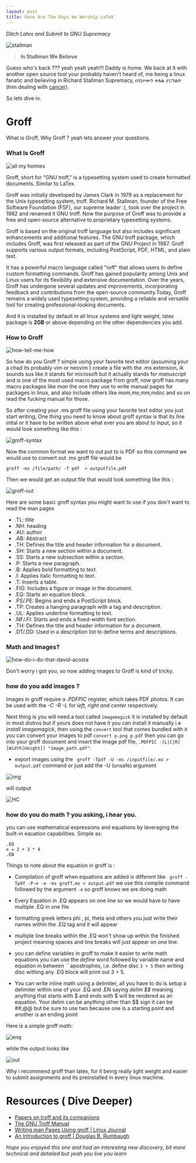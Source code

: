 ```yaml
---
layout: post
title: Gone Are The Days We Worship LaTeX
---
```


*Ditch Latex and Submit to GNU Supremacy*


![stallman](https://i.imgur.com/O5PhDCd.png)

> **In Stallman We Believe**

Guess who's back ??? yeah yeah yeah!!! Daddy is home. We back at it with another open source tool your probably haven't heard of, me being a linux fanatic and believing in Richard Stallman Supremacy, በሽታውን ቀለል ያርግልት (him dealing with [cancer](https://news.itsfoss.com/richard-stallman-battling-cancer/)).


So lets dive in.

# Groff 
What is Groff, Why Groff ? yeah lets answer your questions.

### What Is Groff 

![all my homies](https://i.imgur.com/AuXCRnD.png)

Groff, short for "GNU troff," is a typesetting system used to create formatted documents. Similar to LaTex.

Groff was initially developed by James Clark in 1979 as a replacement for the Unix typesetting system, troff. Richard M. Stallman, founder of the Free Software Foundation (FSF), our supreme leader :), took over the project in 1982 and renamed it GNU troff. Now the purpose of Groff was to provide a free and open-source alternative to proprietary typesetting systems.

Groff is based on the original troff language but also includes significant enhancements and additional features. The GNU troff package, which includes Groff, was first released as part of the GNU Project in 1987. Groff supports various output formats, including PostScript, PDF, HTML, and plain text.

It has a powerful macro language called "roff" that allows users to define custom formatting commands. Groff has gained popularity among Unix and Linux users for its flexibility and extensive documentation. Over the years, Groff has undergone several updates and improvements, incorporating feedback and contributions from the open-source community.Today, Groff remains a widely used typesetting system, providing a reliable and versatile tool for creating professional-looking documents.

And it is installed by default in all linux systems and light weight, latex package is **2GB** or above depending on the other dependencies you add. 

### How to Groff 

![how-tell-me-how](https://media.tenor.com/R8SX_Q9xhBwAAAAC/how-tell-me-how.gif)

So how do you Groff ? simple using your favorite text editor (assuming your a chad its probably vim or neovim ) create a file with the *.ms* extension, ik sounds sus like it stands for microsoft but it actually stands for *manuscript* and is one of the most used macro package from groff, now groff has many macro packages like *man* the one they use to write manual pages for packages in linux, and also include others like *mom,me,mm,mdoc* and so on read the fucking manual for those.

So after creating your .ms groff file using your favorite text editor you just start writing, One thing you need to know about groff syntax is that its line inital or it have to be written above what ever you are about to input, so it would look something like this :

![groff-syntax](https://i.imgur.com/kPhGgHu.png)

Now the common format we want to out put to is PDF so this command we would use to convert out .ms groff file would be 


```groff -ms /file/path/ -T pdf  > outputfile.pdf ```

Then we would get an output file that would look something like this :

![groff-out](https://i.imgur.com/HesgvNo.png)

Here are some basic groff syntax you might want to use if you don't want to read the man pages 

  -  .TL: title  
  -  .NH: heading 
  -  .AU: author 
  -  .AB: Abstract 
  -  .TH: Defines the title and header information for a document.
  -  .SH: Starts a new section within a document.
  -  .SS: Starts a new subsection within a section.
  -  .P: Starts a new paragraph.
  -  .B: Applies bold formatting to text.
  -  .I: Applies italic formatting to text.
  -  .T: Inserts a table.
  -  .FIG: Includes a figure or image in the document.
  -  .EQ: Starts an equation block.
  -  .PS/.PE: Begins and ends a PostScript block.
  -  .TP: Creates a hanging paragraph with a tag and description.
  -  .UL: Applies underline formatting to text.
  -  .NF/.FI: Starts and ends a fixed-width font section.
  -  .TH: Defines the title and header information for a document.
  -  .DT/.DD: Used in a description list to define terms and descriptions.


### Math and Images? 

![how-do-i-do-that-david-acosta](https://media.tenor.com/QqnlpRwb-vcAAAAC/how-do-i-do-that-david-acosta.gif)

Don't worry i got you, so now adding images to Groff is kind of tricky.

### how do you add images ?

Images in groff require a *.PDFPIC* register, which takes PDF photos. It can be used with the *-C -R -L* for *left, right and center* respectively.

Next thing is you will need a tool called `imagemagick` it is installed by default in most distros but if yours does not have it you can install it manually i.e *<your package manager> install imagemagick*, then using the `convert` tool that comes bundled with it you can convert your images to pdf `convert p.png p.pdf` then you can go into your groff document and insert the image pdf file, `.PDFPIC -[L|C|R] [Width[Height]] "image_path.pdf"`.

- export images using the ` groff -Tpdf -U -ms /inputfile/.ms > output.pdf` command or just add the -U (unsafe) argument 


![img](https://i.imgur.com/UnPXq8T.png)

will output 

![HC](https://i.imgur.com/HCaBqeB.png)


### how do you do math ? you asking, i hear you.  
you can use mathematical expressions and equations by leveraging the built-in equation capabilities. Simple as:
```groff 
.EQ 
x = 2 + 3 * 4 
.EN 
```
Things to note about the equation in groff is :

- Compilation of groff when equations are added is different like 
` groff -Tpdf -P-e -e -ms groff.ms > output.pdf` we use this compile command followed by the argument `-e` so groff knows we are doing math 

- Every Equation in .EQ appears on one line so we would have to have multiple .EQ in one file 

- formatting greek letters phi , pi, theta and others you just write their names within the .EQ tag and it will appear 

- multiple line breaks within the .EQ won't show up within the finished project meaning spaces and line breaks will just appear on one line.

- you can define variables in groff to make it easier to write math equations 
you can use the *define* word followed by variable name and equation in between *``* apostrophes, i.e. define disc `3 + 5` then writing disc withing any .EQ block will print out 3 + 5.

- You can write inline math using a delimiter, all you have to do is setup a delimiter within one of your .EQ and .EN saying *delim $$* meaning anything that starts with $ and ends with $ will be rendered as an equation. Your delim can be anything other than $$ sign it can be ##,@@ but be sure to use two because one is a starting point and another is an ending point   

Here is a simple groff math: 

![enq](https://i.imgur.com/Z0WdsZ3.png)

while the output looks like 

![out](https://i.imgur.com/AKuZiqk.png)

Why i recommend groff than latex, for it being really light weight and easier to submit assignments and its preinstalled in every linux machine.


# Resources ( Dive Deeper)

- [Papers on troff and its companions](https://troff.org/papers.html#eqn)
- [The GNU Troff Manual](https://www.gnu.org/software/groff/manual/groff.html)
- [Writing man Pages Using groff | Linux Journal](https://www.linuxjournal.com/article/1158)
- [An Introduction to groff | Douglas B. Rumbaugh](https://douglasrumbaugh.com/post/groff-introduction/)



*Hope you enjoyed this one and had an interesting new discovery, bit more technical and detailed but yeah you live you learn*
 
